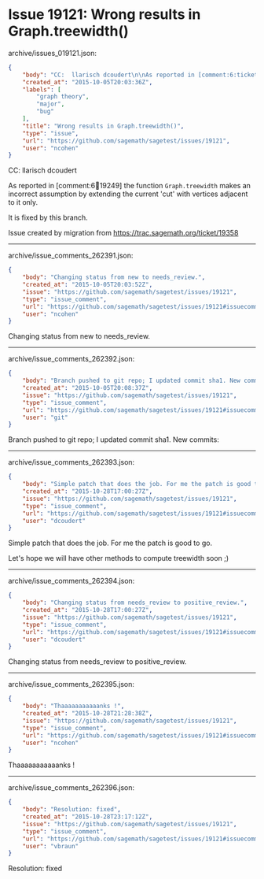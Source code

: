 # Issue 19121: Wrong results in Graph.treewidth()

archive/issues_019121.json:
```json
{
    "body": "CC:  llarisch dcoudert\n\nAs reported in [comment:6:ticket:19249] the function `Graph.treewidth` makes an incorrect assumption by extending the current 'cut' with vertices adjacent to it only. \n\nIt is fixed by this branch.\n\nIssue created by migration from https://trac.sagemath.org/ticket/19358\n\n",
    "created_at": "2015-10-05T20:03:36Z",
    "labels": [
        "graph theory",
        "major",
        "bug"
    ],
    "title": "Wrong results in Graph.treewidth()",
    "type": "issue",
    "url": "https://github.com/sagemath/sagetest/issues/19121",
    "user": "ncohen"
}
```
CC:  llarisch dcoudert

As reported in [comment:6:ticket:19249] the function `Graph.treewidth` makes an incorrect assumption by extending the current 'cut' with vertices adjacent to it only. 

It is fixed by this branch.

Issue created by migration from https://trac.sagemath.org/ticket/19358





---

archive/issue_comments_262391.json:
```json
{
    "body": "Changing status from new to needs_review.",
    "created_at": "2015-10-05T20:03:52Z",
    "issue": "https://github.com/sagemath/sagetest/issues/19121",
    "type": "issue_comment",
    "url": "https://github.com/sagemath/sagetest/issues/19121#issuecomment-262391",
    "user": "ncohen"
}
```

Changing status from new to needs_review.



---

archive/issue_comments_262392.json:
```json
{
    "body": "Branch pushed to git repo; I updated commit sha1. New commits:",
    "created_at": "2015-10-05T20:08:37Z",
    "issue": "https://github.com/sagemath/sagetest/issues/19121",
    "type": "issue_comment",
    "url": "https://github.com/sagemath/sagetest/issues/19121#issuecomment-262392",
    "user": "git"
}
```

Branch pushed to git repo; I updated commit sha1. New commits:



---

archive/issue_comments_262393.json:
```json
{
    "body": "Simple patch that does the job. For me the patch is good to go.\n\nLet's hope we will have other methods to compute treewidth soon ;)",
    "created_at": "2015-10-28T17:00:27Z",
    "issue": "https://github.com/sagemath/sagetest/issues/19121",
    "type": "issue_comment",
    "url": "https://github.com/sagemath/sagetest/issues/19121#issuecomment-262393",
    "user": "dcoudert"
}
```

Simple patch that does the job. For me the patch is good to go.

Let's hope we will have other methods to compute treewidth soon ;)



---

archive/issue_comments_262394.json:
```json
{
    "body": "Changing status from needs_review to positive_review.",
    "created_at": "2015-10-28T17:00:27Z",
    "issue": "https://github.com/sagemath/sagetest/issues/19121",
    "type": "issue_comment",
    "url": "https://github.com/sagemath/sagetest/issues/19121#issuecomment-262394",
    "user": "dcoudert"
}
```

Changing status from needs_review to positive_review.



---

archive/issue_comments_262395.json:
```json
{
    "body": "Thaaaaaaaaaaanks !",
    "created_at": "2015-10-28T21:28:38Z",
    "issue": "https://github.com/sagemath/sagetest/issues/19121",
    "type": "issue_comment",
    "url": "https://github.com/sagemath/sagetest/issues/19121#issuecomment-262395",
    "user": "ncohen"
}
```

Thaaaaaaaaaaanks !



---

archive/issue_comments_262396.json:
```json
{
    "body": "Resolution: fixed",
    "created_at": "2015-10-28T23:17:12Z",
    "issue": "https://github.com/sagemath/sagetest/issues/19121",
    "type": "issue_comment",
    "url": "https://github.com/sagemath/sagetest/issues/19121#issuecomment-262396",
    "user": "vbraun"
}
```

Resolution: fixed
